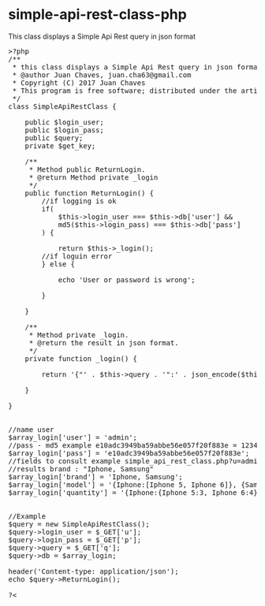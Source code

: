 # simple-api-rest-class-php
This class displays a Simple Api Rest query in json format
<pre>
&#62;?php
/**
 * this class displays a Simple Api Rest query in json format.
 * @author Juan Chaves, juan.cha63@gmail.com
 * Copyright (C) 2017 Juan Chaves
 * This program is free software; distributed under the artistic license.
 */
class SimpleApiRestClass {
	
	public $login_user;
	public $login_pass;
	public $query;
	private $get_key;
	
    /**
     * Method public ReturnLogin.
     * @return Method private _login 
     */
    public function ReturnLogin() {
		//if logging is ok
		if(
			$this->login_user === $this->db['user'] && 
			md5($this->login_pass) === $this->db['pass']
		) {
			
			return $this->_login();
		//if loguin error
		} else {
			
			echo 'User or password is wrong';
		
		}
		
    }
   
    /**
     * Method private _login.
     * @return the result in json format.
     */
    private function _login() {

		return '{"' . $this->query . '":' . json_encode($this->db[$this->query]) . '}'; 
		
    }
		
}


//name user
$array_login['user'] = 'admin';
//pass - md5 example e10adc3949ba59abbe56e057f20f883e = 123456
$array_login['pass'] = 'e10adc3949ba59abbe56e057f20f883e';
//fields to consult example simple_api_rest_class.php?u=admin&p=123456&q=brand
//results brand : "Iphone, Samsung"
$array_login['brand'] = 'Iphone, Samsung';
$array_login['model'] = '{Iphone:[Iphone 5, Iphone 6]}, {Samsung:[Samsung Galaxy S6, Samsung Galaxy S7]}';
$array_login['quantity'] = '{Iphone:{Iphone 5:3, Iphone 6:4}';


//Example
$query = new SimpleApiRestClass();
$query->login_user = $_GET['u'];
$query->login_pass = $_GET['p'];
$query->query = $_GET['q'];
$query->db = $array_login;

header('Content-type: application/json');
echo $query->ReturnLogin();

?&#60;

</pre>
